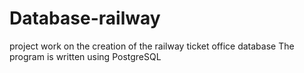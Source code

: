 # Database-railway
project work on the creation of the railway ticket office database
The program is written using PostgreSQL
